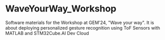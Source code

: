 # WaveYourWay_Workshop
Software materials for the Workshop at GEM'24, "Wave your way". It is about deploying personalized gesture recognition using ToF Sensors with MATLAB and STM32Cube.AI Dev Cloud
